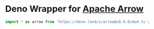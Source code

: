 # Deno Wrapper for [Apache Arrow](https://arrow.apache.org)

```ts
import * as arrow from 'https://deno.land/x/arrow@v8.0.0/mod.ts';
```
